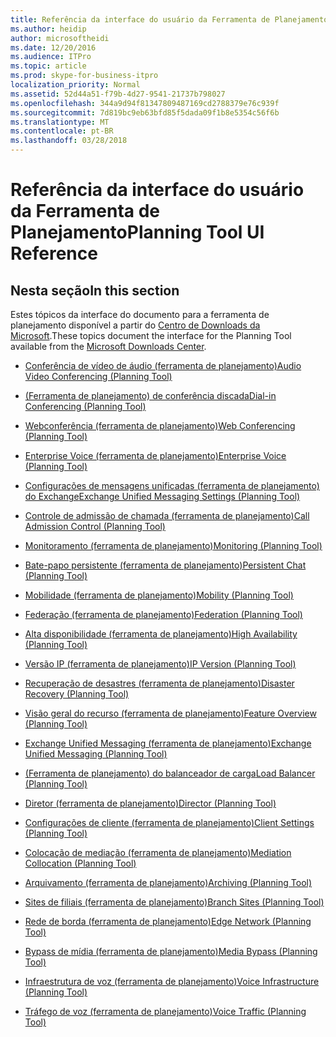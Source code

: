 ```yaml
---
title: Referência da interface do usuário da Ferramenta de Planejamento
ms.author: heidip
author: microsoftheidi
ms.date: 12/20/2016
ms.audience: ITPro
ms.topic: article
ms.prod: skype-for-business-itpro
localization_priority: Normal
ms.assetid: 52d44a51-f79b-4d27-9541-21737b798027
ms.openlocfilehash: 344a9d94f81347809487169cd2788379e76c939f
ms.sourcegitcommit: 7d819bc9eb63bfd85f5dada09f1b8e5354c56f6b
ms.translationtype: MT
ms.contentlocale: pt-BR
ms.lasthandoff: 03/28/2018
---
```

# <a name="planning-tool-ui-reference"></a><span data-ttu-id="64500-102">Referência da interface do usuário da Ferramenta de Planejamento</span><span class="sxs-lookup"><span data-stu-id="64500-102">Planning Tool UI Reference</span></span>
 
## <a name="in-this-section"></a><span data-ttu-id="64500-103">Nesta seção</span><span class="sxs-lookup"><span data-stu-id="64500-103">In this section</span></span>

<span data-ttu-id="64500-104">Estes tópicos da interface do documento para a ferramenta de planejamento disponível a partir do [Centro de Downloads da Microsoft](https://go.microsoft.com/fwlink/p/?LinkID=282725).</span><span class="sxs-lookup"><span data-stu-id="64500-104">These topics document the interface for the Planning Tool available from the [Microsoft Downloads Center](https://go.microsoft.com/fwlink/p/?LinkID=282725).</span></span> 
  
- [<span data-ttu-id="64500-105">Conferência de vídeo de áudio (ferramenta de planejamento)</span><span class="sxs-lookup"><span data-stu-id="64500-105">Audio Video Conferencing (Planning Tool)</span></span>](../../help-topics/help-planning/audio-video-conferencing.md)
    
- [<span data-ttu-id="64500-106">(Ferramenta de planejamento) de conferência discada</span><span class="sxs-lookup"><span data-stu-id="64500-106">Dial-in Conferencing (Planning Tool)</span></span>](../../help-topics/help-planning/dial-in-conferencing.md)
    
- [<span data-ttu-id="64500-107">Webconferência (ferramenta de planejamento)</span><span class="sxs-lookup"><span data-stu-id="64500-107">Web Conferencing (Planning Tool)</span></span>](../../help-topics/help-planning/web-conferencing.md)
    
- [<span data-ttu-id="64500-108">Enterprise Voice (ferramenta de planejamento)</span><span class="sxs-lookup"><span data-stu-id="64500-108">Enterprise Voice (Planning Tool)</span></span>](../../help-topics/help-planning/enterprise-voice.md)
    
- [<span data-ttu-id="64500-109">Configurações de mensagens unificadas (ferramenta de planejamento) do Exchange</span><span class="sxs-lookup"><span data-stu-id="64500-109">Exchange Unified Messaging Settings (Planning Tool)</span></span>](../../help-topics/help-planning/exchange-unified-messaging-settings.md)
    
- [<span data-ttu-id="64500-110">Controle de admissão de chamada (ferramenta de planejamento)</span><span class="sxs-lookup"><span data-stu-id="64500-110">Call Admission Control (Planning Tool)</span></span>](../../help-topics/help-planning/call-admission-control.md)
    
- [<span data-ttu-id="64500-111">Monitoramento (ferramenta de planejamento)</span><span class="sxs-lookup"><span data-stu-id="64500-111">Monitoring (Planning Tool)</span></span>](../../help-topics/help-planning/monitoring.md)
    
- [<span data-ttu-id="64500-112">Bate-papo persistente (ferramenta de planejamento)</span><span class="sxs-lookup"><span data-stu-id="64500-112">Persistent Chat (Planning Tool)</span></span>](../../help-topics/help-planning/persistent-chat.md)
    
- [<span data-ttu-id="64500-113">Mobilidade (ferramenta de planejamento)</span><span class="sxs-lookup"><span data-stu-id="64500-113">Mobility (Planning Tool)</span></span>](../../help-topics/help-planning/mobility.md)
    
- [<span data-ttu-id="64500-114">Federação (ferramenta de planejamento)</span><span class="sxs-lookup"><span data-stu-id="64500-114">Federation (Planning Tool)</span></span>](../../help-topics/help-planning/federation.md)
    
- [<span data-ttu-id="64500-115">Alta disponibilidade (ferramenta de planejamento)</span><span class="sxs-lookup"><span data-stu-id="64500-115">High Availability (Planning Tool)</span></span>](../../help-topics/help-planning/high-availability.md)
    
- [<span data-ttu-id="64500-116">Versão IP (ferramenta de planejamento)</span><span class="sxs-lookup"><span data-stu-id="64500-116">IP Version (Planning Tool)</span></span>](../../help-topics/help-planning/ip-version.md)
    
- [<span data-ttu-id="64500-117">Recuperação de desastres (ferramenta de planejamento)</span><span class="sxs-lookup"><span data-stu-id="64500-117">Disaster Recovery (Planning Tool)</span></span>](../../help-topics/help-planning/disaster-recovery.md)
    
- [<span data-ttu-id="64500-118">Visão geral do recurso (ferramenta de planejamento)</span><span class="sxs-lookup"><span data-stu-id="64500-118">Feature Overview (Planning Tool)</span></span>](../../help-topics/help-planning/feature-overview.md)
    
- [<span data-ttu-id="64500-119">Exchange Unified Messaging (ferramenta de planejamento)</span><span class="sxs-lookup"><span data-stu-id="64500-119">Exchange Unified Messaging (Planning Tool)</span></span>](../../help-topics/help-planning/exchange-unified-messaging.md)
    
- [<span data-ttu-id="64500-120">(Ferramenta de planejamento) do balanceador de carga</span><span class="sxs-lookup"><span data-stu-id="64500-120">Load Balancer (Planning Tool)</span></span>](../../help-topics/help-planning/load-balancer.md)
    
- [<span data-ttu-id="64500-121">Diretor (ferramenta de planejamento)</span><span class="sxs-lookup"><span data-stu-id="64500-121">Director (Planning Tool)</span></span>](../../help-topics/help-planning/director.md)
    
- [<span data-ttu-id="64500-122">Configurações de cliente (ferramenta de planejamento)</span><span class="sxs-lookup"><span data-stu-id="64500-122">Client Settings (Planning Tool)</span></span>](../../help-topics/help-planning/client-settings.md)
    
- [<span data-ttu-id="64500-123">Colocação de mediação (ferramenta de planejamento)</span><span class="sxs-lookup"><span data-stu-id="64500-123">Mediation Collocation (Planning Tool)</span></span>](../../help-topics/help-planning/mediation-collocation.md)
    
- [<span data-ttu-id="64500-124">Arquivamento (ferramenta de planejamento)</span><span class="sxs-lookup"><span data-stu-id="64500-124">Archiving (Planning Tool)</span></span>](../../help-topics/help-planning/archiving.md)
    
- [<span data-ttu-id="64500-125">Sites de filiais (ferramenta de planejamento)</span><span class="sxs-lookup"><span data-stu-id="64500-125">Branch Sites (Planning Tool)</span></span>](../../help-topics/help-planning/branch-sites.md)
    
- [<span data-ttu-id="64500-126">Rede de borda (ferramenta de planejamento)</span><span class="sxs-lookup"><span data-stu-id="64500-126">Edge Network (Planning Tool)</span></span>](../../help-topics/help-planning/edge-network.md)
    
- [<span data-ttu-id="64500-127">Bypass de mídia (ferramenta de planejamento)</span><span class="sxs-lookup"><span data-stu-id="64500-127">Media Bypass (Planning Tool)</span></span>](../../help-topics/help-planning/media-bypass.md)
    
- [<span data-ttu-id="64500-128">Infraestrutura de voz (ferramenta de planejamento)</span><span class="sxs-lookup"><span data-stu-id="64500-128">Voice Infrastructure (Planning Tool)</span></span>](../../help-topics/help-planning/voice-infrastructure.md)
    
- [<span data-ttu-id="64500-129">Tráfego de voz (ferramenta de planejamento)</span><span class="sxs-lookup"><span data-stu-id="64500-129">Voice Traffic (Planning Tool)</span></span>](../../help-topics/help-planning/voice-traffic.md)
    

